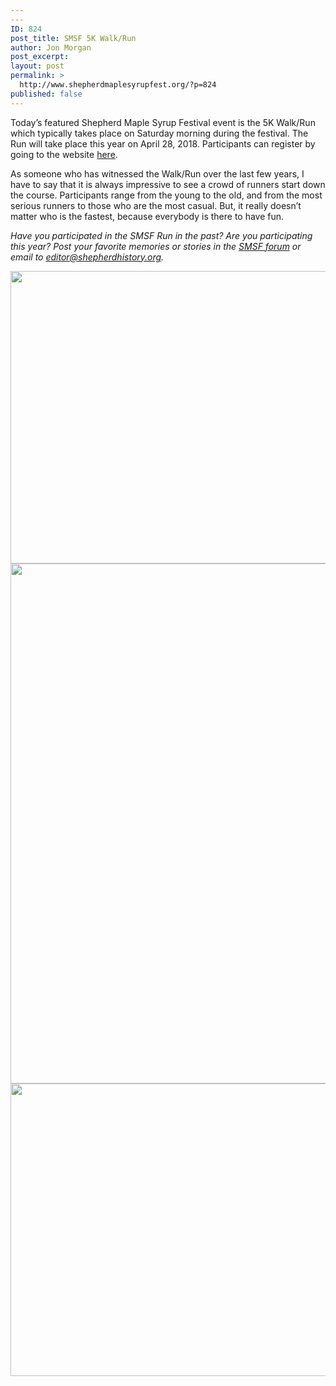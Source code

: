 ```yaml
---
---
ID: 824
post_title: SMSF 5K Walk/Run
author: Jon Morgan
post_excerpt:
layout: post
permalink: >
  http://www.shepherdmaplesyrupfest.org/?p=824
published: false
---
```

Today’s featured Shepherd Maple Syrup Festival event is the 5K Walk/Run which typically takes place on Saturday morning during the festival. The Run will take place this year on April 28, 2018. Participants can register by going to the website <a href="http://www.runmsf.com/">here</a>.

As someone who has witnessed the Walk/Run over the last few years, I have to say that it is always impressive to see a crowd of runners start down the course. Participants range from the young to the old, and from the most serious runners to those who are the most casual. But, it really doesn’t matter who is the fastest, because everybody is there to have fun.

<i>Have you participated in the SMSF Run in the past? Are you participating this year? Post your favorite memories or stories in the <a href="http://www.shepherdmaplesyrupfest.org/forum/?view=forum&amp;id=13">SMSF forum</a> or email to <a href="mailto:editor@shepherdhistory.org">editor@shepherdhistory.org</a>.</i><!--more-->

<img title="" src="http://www.shepherdmaplesyrupfest.org/wp-content/uploads/2018/02/null.jpeg" alt="" width="624" height="468" />

<img title="" src="http://www.shepherdmaplesyrupfest.org/wp-content/uploads/2018/02/null-1.jpeg" alt="" width="624" height="832" />

<img title="" src="http://www.shepherdmaplesyrupfest.org/wp-content/uploads/2018/02/null-2.jpeg" alt="" width="624" height="468" />

&nbsp;